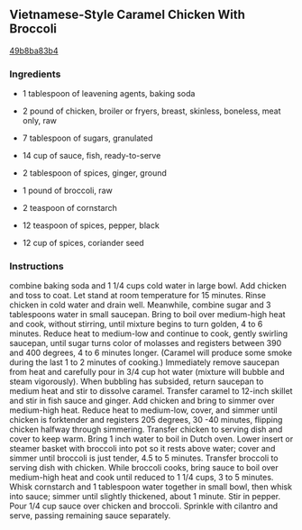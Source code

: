 ## Vietnamese-Style Caramel Chicken With Broccoli

[49b8ba83b4](http://www.food.com/recipe/vietnamese-style-caramel-chicken-with-broccoli-523426)

### Ingredients

 - 1 tablespoon of leavening agents, baking soda

 - 2 pound of chicken, broiler or fryers, breast, skinless, boneless, meat only, raw

 - 7 tablespoon of sugars, granulated

 - 14 cup of sauce, fish, ready-to-serve

 - 2 tablespoon of spices, ginger, ground

 - 1 pound of broccoli, raw

 - 2 teaspoon of cornstarch

 - 12 teaspoon of spices, pepper, black

 - 12 cup of spices, coriander seed

### Instructions

combine baking soda and 1 1/4 cups cold water in large bowl. Add chicken and toss to coat. Let stand at room temperature for 15 minutes. Rinse chicken in cold water and drain well. Meanwhile, combine sugar and 3 tablespoons water in small saucepan. Bring to boil over medium-high heat and cook, without stirring, until mixture begins to turn golden, 4 to 6 minutes. Reduce heat to medium-low and continue to cook, gently swirling saucepan, until sugar turns color of molasses and registers between 390 and 400 degrees, 4 to 6 minutes longer. (Caramel will produce some smoke during the last 1 to 2 minutes of cooking.) Immediately remove saucepan from heat and carefully pour in 3/4 cup hot water (mixture will bubble and steam vigorously). When bubbling has subsided, return saucepan to medium heat and stir to dissolve caramel. Transfer caramel to 12-inch skillet and stir in fish sauce and ginger. Add chicken and bring to simmer over medium-high heat. Reduce heat to medium-low, cover, and simmer until chicken is forktender and registers 205 degrees, 30 -40 minutes, flipping chicken halfway through simmering. Transfer chicken to serving dish and cover to keep warm. Bring 1 inch water to boil in Dutch oven. Lower insert or steamer basket with broccoli into pot so it rests above water; cover and simmer until broccoli is just tender, 4.5 to 5 minutes. Transfer broccoli to serving dish with chicken. While broccoli cooks, bring sauce to boil over medium-high heat and cook until reduced to 1 1/4 cups, 3 to 5 minutes. Whisk cornstarch and 1 tablespoon water together in small bowl, then whisk into sauce; simmer until slightly thickened, about 1 minute. Stir in pepper. Pour 1/4 cup sauce over chicken and broccoli. Sprinkle with cilantro and serve, passing remaining sauce separately.